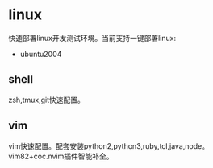 # linux

快速部署linux开发测试环境。当前支持一键部署linux:
- ubuntu2004

## shell

zsh,tmux,git快速配置。

## vim

vim快速配置。配套安装python2,python3,ruby,tcl,java,node。  
vim82+coc.nvim插件智能补全。  